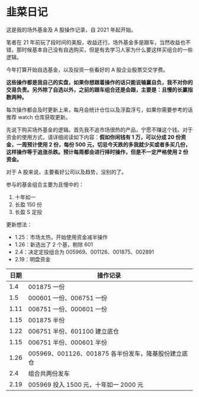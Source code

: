 # 韭菜日记

这是我的场外基金及 A 股操作记录，自 2021 年起开始。

笔者在 21 年前玩了段时间的美股，收益还行。场外基金多是跟车，当然收益也不错，那时候基本自己没有自选购买，但是有去学习人家为什么要这样买组合的一些逻辑。

今年打算开始自选基金，以及投资一些看好的 A 股企业股票交交学费。

**这些操作都是我自己的实盘，如果你想跟着操作的话只能说输赢自负，我不对你的交易负责。另外除了自选以外，之前的跟车组合还是会跟，主要是：且慢的长赢指数两种。**

每次操作都会及时更新上来，每月会统计仓位以及浮盈浮亏，如果你需要参考的话推荐 watch 仓库获取更新。

先说下购买场外基金的逻辑。首先我不追市场很热的产品，宁愿不赚这个钱。对于资金的使用方式，请详细阅读如下内容：**假如你闲钱有 1 万，可以分成 20 份资金，一周预计使用 2 份，每份 500 元，切忌今天跌的多我就少买或者多买几份，这样操作等于追涨杀跌。预计每周都会进行择时操作，但是不一定严格使用 2 份资金。**

对于 A 股来说，主要看好公司以及趋势，没别的了。

参与的基金组合主要为且慢中的：

1. 十年如一
2. 长盈 150 份
3. 长盈 S 定投

更新想法：

- 1.25：市场太热，开始使用资金减半操作
- 1.26：新选出了 2 个基，剔除 601
- 2.4：决定定投组合为 005969、001126、001875、002891
- 2.19：明盘资金

| 日期 | 操作记录                                            |
| ---- | --------------------------------------------------- |
| 1.4  | 001875 一份                                         |
| 1.5  | 000601 一份、006751 一份                            |
| 1.11 | 006751 一份、000601 一份                            |
| 1.15 | 001875 半份                                         |
| 1.22 | 006751 半份、601100 建立底仓                        |
| 1.15 | 006751 半份、000601 半份                            |
| 1.26 | 005969、001126、001875 各半份发车，隆基股份建立底仓 |
| 2.4  | 组合共两份发车                                      |
| 2.19 | 005969 投入 1500 元，十年如一 2000 元               |